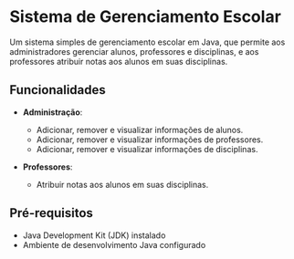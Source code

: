 # Sistema de Gerenciamento Escolar

Um sistema simples de gerenciamento escolar em Java, que permite aos administradores gerenciar alunos, professores e disciplinas, e aos professores atribuir notas aos alunos em suas disciplinas.

## Funcionalidades

- **Administração**:
  - Adicionar, remover e visualizar informações de alunos.
  - Adicionar, remover e visualizar informações de professores.
  - Adicionar, remover e visualizar informações de disciplinas.

- **Professores**:
  - Atribuir notas aos alunos em suas disciplinas.

## Pré-requisitos

- Java Development Kit (JDK) instalado
- Ambiente de desenvolvimento Java configurado

